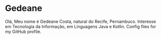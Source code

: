 # Gedeane

Olá, Meu nome é Gedeane Costa, natural do Recife, Pernambuco. Interesse em Tecnologia da Informação, em Linguagens Java e Kotlin.
Config files for my GitHub profile.
